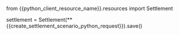 from {{python_client_resource_name}}.resources import Settlement

settlement = Settlement(**{{create_settlement_scenario_python_request}}).save()
